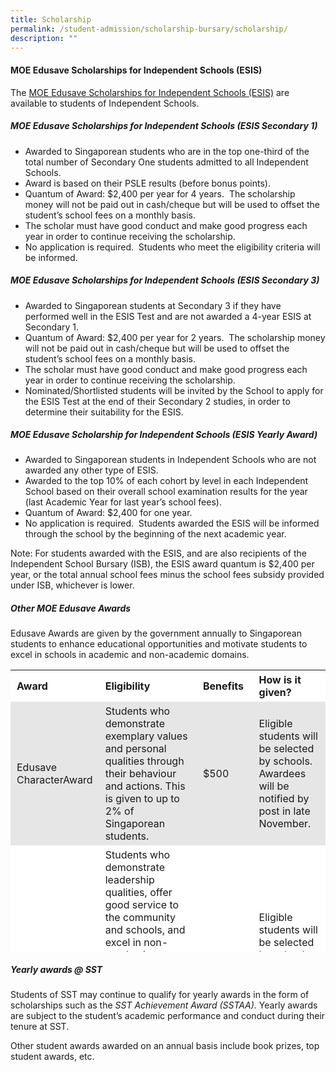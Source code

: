 ```yaml
---
title: Scholarship
permalink: /student-admission/scholarship-bursary/scholarship/
description: ""
---
```

#### **MOE Edusave Scholarships for Independent Schools (ESIS)**

The&nbsp;[MOE Edusave Scholarships for Independent Schools (ESIS)](https://www.moe.gov.sg/financial-matters/awards-scholarships/edusave-scholarships-independent)&nbsp;are available to students of Independent Schools.

##### MOE Edusave Scholarships for Independent Schools (ESIS Secondary 1)

*   Awarded to Singaporean students who are in the top one-third of the total number of Secondary One students admitted to all Independent Schools.
*   Award is based on their PSLE results (before bonus points).
*   Quantum of Award: $2,400 per year for 4 years.&nbsp; The scholarship money will not be paid out in cash/cheque but will be used to offset the student’s school fees on a monthly basis.
*   The scholar must have good conduct and make good progress each year in order to continue receiving the scholarship.
*   No application is required.&nbsp; Students who meet the eligibility criteria will be informed.

##### MOE Edusave Scholarships for Independent Schools (ESIS Secondary 3)

*   Awarded to Singaporean students at Secondary 3 if they have performed well in the ESIS Test and are not awarded a 4-year ESIS at Secondary 1.
*   Quantum of Award: $2,400 per year for 2 years.&nbsp; The scholarship money will not be paid out in cash/cheque but will be used to offset the student’s school fees on a monthly basis.
*   The scholar must have good conduct and make good progress each year in order to continue receiving the scholarship.
*   Nominated/Shortlisted students will be invited by the School to apply for the ESIS Test at the end of their Secondary 2 studies, in order to determine their suitability for the ESIS.

##### MOE Edusave Scholarship for Independent Schools (ESIS Yearly Award)

*   Awarded to Singaporean students in Independent Schools who are not awarded any other type of ESIS.
*   Awarded to the top 10% of each cohort by level in each Independent School based on their overall school examination results for the year (last Academic Year for last year’s school fees).
*   Quantum of Award: $2,400 for one year.
*   No application is required.&nbsp; Students awarded the ESIS will be informed through the school by the beginning of the next academic year.

Note: For students awarded with the ESIS, and are also recipients of the Independent School Bursary (ISB), the ESIS award quantum is $2,400 per year,&nbsp;or&nbsp;the total annual school fees minus the school fees subsidy provided under ISB, whichever is lower.

##### Other MOE Edusave Awards
Edusave Awards are given by the government annually to Singaporean students to enhance educational opportunities and motivate students to excel in schools in academic and non-academic domains.

<table style="box-sizing: inherit; border-collapse: collapse; border-spacing: 0px; max-width: 100%; width: 893px; height: 451px;"><tbody style="box-sizing: inherit;"><tr style="box-sizing: inherit; background: rgb(255, 255, 255);"><td style="box-sizing: inherit; padding: 5px 10px; width: 121px;"><strong style="box-sizing: inherit; font-weight: bold;">Award</strong></td><td style="box-sizing: inherit; padding: 5px 10px; width: 442px;"><strong style="box-sizing: inherit; font-weight: bold;">Eligibility</strong></td><td style="box-sizing: inherit; padding: 5px 10px; width: 103px;"><strong style="box-sizing: inherit; font-weight: bold;">Benefits</strong></td><td style="box-sizing: inherit; padding: 5px 10px; width: 199px;"><strong style="box-sizing: inherit; font-weight: bold;">How is it given?</strong></td></tr><tr style="box-sizing: inherit; background: rgb(230, 230, 230);"><td style="box-sizing: inherit; padding: 5px 10px; width: 121px;">Edusave CharacterAward</td><td style="box-sizing: inherit; padding: 5px 10px; width: 442px;">Students who demonstrate exemplary values and personal qualities through their behaviour and actions. This is given to up to 2% of Singaporean students.</td><td style="box-sizing: inherit; padding: 5px 10px; width: 103px;">$500</td><td style="box-sizing: inherit; padding: 5px 10px; width: 199px;">Eligible students will be selected by schools. Awardees will be notified by post in late November.</td></tr><tr style="box-sizing: inherit; background: rgb(255, 255, 255);"><td style="box-sizing: inherit; padding: 5px 10px; width: 121px;">EAGLES</td><td style="box-sizing: inherit; padding: 5px 10px; width: 442px;">Students who demonstrate leadership qualities, offer good service to the community and schools, and excel in non-academic activities. Students must also pass the school exams and have good conduct. This is given to up to 10% of Singaporean students.</td><td style="box-sizing: inherit; padding: 5px 10px; width: 103px;">$350</td><td style="box-sizing: inherit; padding: 5px 10px; width: 199px;">Eligible students will be selected by schools. Awardees will be notified by post in late November.</td></tr></tbody></table>

##### Yearly awards @ SST

Students of SST may continue to qualify for yearly awards in the form of scholarships such as the&nbsp;_SST Achievement Award (SSTAA)._&nbsp;Yearly awards are subject to the student’s academic performance and conduct during their tenure at SST.

Other student awards awarded on an annual basis include book prizes, top student awards, etc.